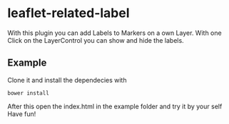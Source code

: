 leaflet-related-label
=====================

With this plugin you can add Labels to Markers on a own Layer. With one Click on the LayerControl you can show and hide the labels.

Example
-------
Clone it and install the dependecies with
```
bower install
```
After this open the index.html in the example folder and try it by your self Have fun!